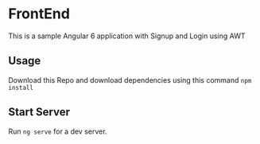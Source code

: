# FrontEnd

This is a sample Angular 6 application with Signup and Login using AWT

## Usage

Download this Repo and download dependencies using this command `npm install`

## Start Server

Run `ng serve` for a dev server. 